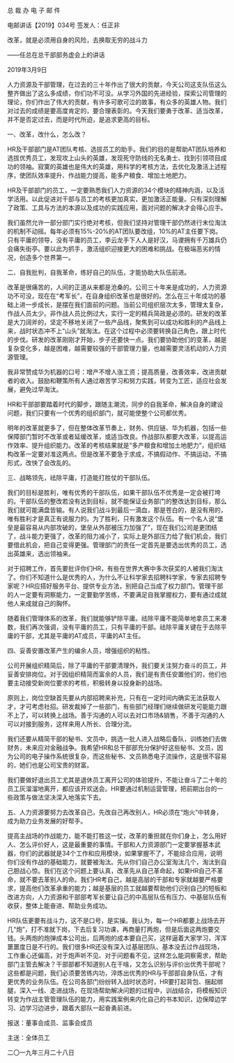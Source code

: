 ﻿总 裁 办 电 子 邮 件

 

电邮讲话【2019】034号           签发人：任正非

改革，就是必须用自身的风险，去换取无穷的战斗力

——任总在总干部部务虚会上的讲话

2019年3月9日

人力资源及干部管理，在过去的三十年作出了很大的贡献，今天公司这支队伍这么整齐做出了这么多成绩，你们功不可没。从学习外国的先进经验，探索公司管理的理论，你们作出了伟大的贡献，有许多可歌可泣的故事，有众多的英雄人物。我们对过去的成绩是要高度肯定的，要合理表彰的。今天我们要勇于改革、适当改革，并不是否定过去，而是时代所迫，是追求更高的目标。

 

一、改革，改什么，怎么改？

HR及干部部门是AT团队考核、选拔员工的助手。我们的目的是帮助AT团队培养和选拔优秀员工，发现攻上山头的英雄，发现死守防线的无名勇士、找到引领项目成功的领袖。寂寞的英雄也是伟大的英雄，用科学的考核方法，去优化及激活上述程序，使团队效率提升、作战能力提高，能多产粮食、增加土地肥力。

HR及干部部门的员工，一定要熟悉我们人力资源的34个模块的精神内涵，以及活学活用。以此促进对干部与员工的考核更加真实，更加激活正能量。只有深刻理解了政策、工具与方法的本源以及成功的实践应用，面对问题的解决才会得心应手。

我们虽然允许一部分部门实行绝对考核，但我们坚持对管理干部仍然进行末位淘汰的机制不动摇。每年必须有15%-20%的AT团队要改组，10%的AT主任要下岗。只有平庸的领导，没有平庸的员工，李云龙手下人人是好汉，马谡拥有千万雄兵仍会痛失街亭。要以此为抓手，激活组织迎接更大的困难和挑战。在极端恶劣的情况，创造多个世界第一。

 

二、自我批判，自我革命，练好自己的队伍，才能协助大队伍前进。

改革是很痛苦的，人间的正道从来都是沧桑的。公司三十年来是成功的，人力资源功不可没，现在在“考军长”，在自身组织改革也是很好的。怎么在三十年成功的基础上进一步成长，是摆在我们面前的问题。当前公司组织层次太多，管理太复杂，作战人员太少。非作战人员比例过大，实行一定的精兵简政是必须的。研发的改革是大刀阔斧的，坚定不移地关闭了一些产品线，聚焦到可以成功和胜利的产品线上来，战时状态冲不上“山头”就淘汰。在这个过程中必须要转换自己角色，跟上时代的步伐。研发的改革刚刚才开始，步子还要快一点。我们要协助他们的变革，越是复杂变化多，越是困难，越需要较强的干部管理力量，也越需要灵活机动的人力资源管理。

我非常赞成华为机器的口号：增产不增人涨工资；提高质量，改善效率，改进贡献者的收入。鼓励和鞭策所有人通过艰苦学习和努力实践，转变为工匠，适应社会发展，避免过早淘汰。

HR和干部部要踏着时代的脚步，跟随主潮流，同步的自我革命，解决自身的建设问题，我们只要有一个优秀的组织部门，就可能使整个公司都优秀。

明年的改革就更多了，但在整体改革节奏上，财务、供应链、华为机器，包括一些保障部门暂时不改革或者延缓改革，或适当改良。作战部队都要大改革，以提高运作效率、提升组织能力。改革的考核结果就是“多产粮食和增加土地肥力”，组织结构改革一定要对准这两点。但是改革不要急于求成，不搞假动作、不搞运动，不搞形式，改快了会改乱的。

 

三、战略领先，祛除平庸，打造能打胜仗的干部队伍。

我们的目标是胜利，唯有优秀的干部队伍，如果干部队伍不优秀是一定会被打垮的。干部队伍的整改若没有达到目标，就不能保证业务部门的整改达到目标，那么我们就可能满盘皆输。有人说我们战斗到最后一滴血，那是苍白的，是没有用的，唯有胜利才是真正有说服力的。为了胜利，只有激发这个队伍。有一个名人说“堡垒是最容易从内部攻破的，堡垒从外部被压力加强了”，现在我们公司是更团结了，战斗能力更强了，改革的阻力减小了，实际上是外部压力给了我们机会，我们要借此机会，把自己变得更强。管理部门的责任一定首先是要选出优秀的员工，选出英雄来，选出领袖来。

对于招聘工作，首先要批评你们HR，有些在世界大赛中多次获奖的人被我们淘汰了。你们不知道什么是优秀的人，为什么不让科学家去招聘科学家，专家去招聘专家呢？HR应搭好服务平台、提供专业方法，别把自己当成了权力部门。管理干部的人一定要有洞察能力，一定要勤学苦练，不要满足自我掌握权力，要有通过成就他人来成就自己的胸怀。

随着我们管理体系的改革，我们就能够铲除平庸。祛除平庸不能简单地拿员工来凑数，我们再次强调，没有平庸的员工，只有平庸的干部。祛除平庸关键在于去除平庸的干部，尤其是平庸的AT成员，平庸的AT主任。

 

四、妥善安置改革产生的编余人员，增强组织的粘性。

公司开展组织精简后，除了平庸的干部要清理外，我们要关注努力奋斗的员工，并妥善安排岗位。对于因组织精简而富余的人员，我们是有责任安置他们的，他们也要主动接受新岗位要求的考核，积极转身以投身新的战场。

原则上，岗位空缺首先要从内部招聘来补充，只有在一定时间内确实无法获取人才，才可考虑社招。研发裁掉了一些部门，有些部门经理们继续做研发可能能力跟不上了，可以转换上战场。善于沟通的人可以去对口市场&销售，不善于沟通的人可以对接到服务，这样来用人所长、合理分流。

我们还要从精简干部的秘书、文员中，挑选一批人进入战略后备队，训练她们去做财务，未来应对金融战争。我希望HR和总干部部充分保护好这些秘书、文员，因为公司的电子操作系统很复杂，而这些秘书、文员熟悉电子流操作，这是很不容易的，她们也是公司宝贵的财富。

我们要做好退出员工尤其是退休员工离开公司的体验提升，不能让奋斗了二十年的员工灰溜溜地离开，都应该开欢送会。HR要通过机制运营管理，把前期出台的一些政策与做法坚决深入地落实下去。

 

五、人力资源要努力去改革自己，先改自己再改别人，HR必须在“炮火”中转身，成为助力业务发展的好帮手。

提高主战场的作战能力，能不能打胜这一仗，改革的重担就在你们身上，怎么用好人、怎么评价好人，这是最重要的事情。干部和人力资源部门一定要掌握基本武器，你们的武器就是34个工作和应用模块，如果掌握不了，不能综合应用，说明你们没有作战的基础能力，就要被淘汰。先从你们自己办公室淘汰几个，淘汰到自己胆战心惊。我们在这个问题上要认真，改革先从自己革命起，如果HR自己不革命，就不要去革别人的命。我们HR考自己，越是高层的干部和专家就越要严格要求，提高他们改革承重的能力；越是基层的员工就越要帮助他们识别自己的短板和改进方向，人力资源和干部部考军长要让自己的中高层队伍有压力、中基层队伍有收获，整体上能奋进、帮助业务成功。

HR队伍更要有战斗力，这不是口号，是实操。我认为，每一个HR都要上战场去开几“炮”，打不准就下岗，下去后复习功课，再商量打两炮，但是后面这两炮要交钱。头两炮的炮弹成本公司出，后两炮的成本要自己买，这样逼着大家学习，浑浑噩噩度日是不行的。我们很多HR还没有深入过基层团队、基本没去过作战现场，工作重心还偏高，对于炮声听不见、对于问题看不见，这样怎么能洞察需求，帮助部门主管去解决？干部部都不知道别人在干啥，又怎么识别与评价出优秀干部呢？这些都是问题，我们必须要苦练内功，淬炼出优秀的HR与干部部自身队伍，才有更优秀的业务队伍。在公司各部门纷纷转入战时状态时，HR要打起背包、捆起绑腿，深入一线、走进战场，在现场帮助解决问题的过程中，训战结合，将模板知识转变为作战主管管理队伍的能力，用实践案例来内化自己的书本知识，边保障边学习、边学习边进步，跟着大部队一起奋勇前进。

 

报送：董事会成员、监事会成员

主送：全体员工

二〇一九年三月二十八日